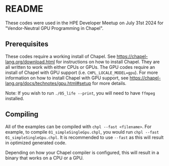 # README

These codes were used in the HPE Developer Meetup on July 31st 2024 for "Vendor-Neutral GPU Programming in Chapel".

## Prerequisites

These codes require a working install of Chapel. See https://chapel-lang.org/download.html for instructions on how to install Chapel. They are all written to work with either CPUs or GPUs. The GPU codes require an install of Chapel with GPU support (i.e. `CHPL_LOCALE_MODEL=gpu`). For more information on how to install Chapel with GPU support, see https://chapel-lang.org/docs/technotes/gpu.html#setup for more details.

Note: If you wish to run `./05_life --print`, you will need to have `ffmpeg` installed.

## Compiling

All of the examples can be compiled with `chpl --fast <filename>`. For example, to compile `01_simpleSingleGpu.chpl`, you would run `chpl --fast 01_simpleSingleGpu.chpl`. It is recommended to use `--fast` as this will result in optimized generated code.

Depending on how your Chapel compiler is configured, this will result in a binary that works on a CPU or a GPU.
